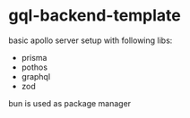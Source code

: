 # gql-backend-template

basic apollo server setup with following libs:

- prisma
- pothos
- graphql
- zod

bun is used as package manager
